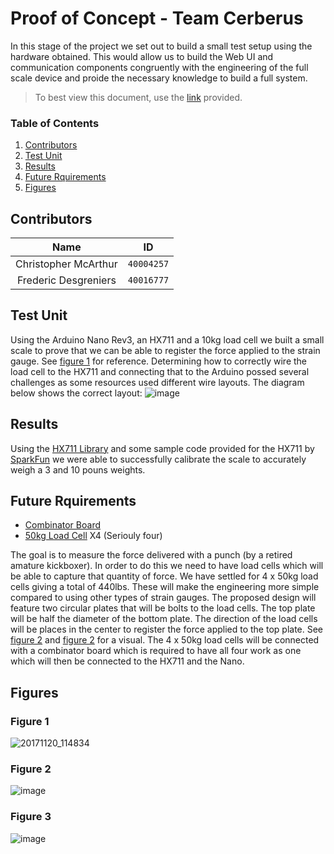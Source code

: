 # Proof of Concept - Team Cerberus
In this stage of the project we set out to build a small test setup using the hardware obtained. This would allow us to build the Web UI and communication components congruently with the engineering of the full scale device and proide the necessary knowledge to build a full system.

> To best view this document, use the [link](https://github.com/FredericDesgreniers/SOEN422_project/blob/master/Docs/Proof-Of-Concept/README.md) provided.

### Table of Contents
1. [Contributors](#Contributors)
2. [Test Unit](#test-unit)
3. [Results](#results)
4. [Future Rquirements](#Future-Rquirements)
5. [Figures](#Figures)

## Contributors
**Name** | **ID**
:--:|---
Christopher McArthur | `40004257`
Frederic Desgreniers | `40016777`

## Test Unit
Using the Arduino Nano Rev3, an HX711 and a 10kg load cell we built a small scale to prove that we can be able to register the force applied to the strain gauge. See [figure 1](#figure-1) for reference. Determining how to correctly wire the load cell to the HX711 and connecting that to the Arduino possed several challenges as some resources used different wire layouts. The diagram below shows the correct layout: ![image](https://user-images.githubusercontent.com/16867443/33037631-3e270aba-ce00-11e7-8021-49ecf45f58b2.png)

## Results
Using the [HX711 Library](https://github.com/bogde/HX711) and some sample code provided for the HX711 by [SparkFun](https://learn.sparkfun.com/tutorials/load-cell-amplifier-hx711-breakout-hookup-guide) we were able to successfully calibrate the scale to accurately weigh a 3 and 10 pouns weights.

## Future Rquirements
* [Combinator Board](http://www.robotshop.com/ca/en/load-sensor-combinator-v11.html)
* [50kg Load Cell](http://www.robotshop.com/ca/en/micro-load-cell-50-kg.html) X4 (Seriouly four)

The goal is to measure the force delivered with a punch (by a retired amature kickboxer). In order to do this we need to have load cells which will be able to capture that quantity of force. We have settled for 4 x 50kg load cells giving a total of 440lbs. These will make the engineering more simple compared to using other types of strain gauges. The proposed design will feature two circular plates that will be bolts to the load cells. The top plate will be half the diameter of the bottom plate. The direction of the load cells will be places in the center to register the force applied to the top plate. See [figure 2](#figure-2) and [figure 2](#figure-2) for a visual. The 4 x 50kg load cells will be connected with a combinator board which is required to have all four work as one which will then be connected to the HX711 and the Nano.

## Figures

### Figure 1
![20171120_114834](https://user-images.githubusercontent.com/16867443/33049867-0507c6fe-ce30-11e7-84e0-2e0c05b6bfcf.jpg)

### Figure 2
![image](https://user-images.githubusercontent.com/16867443/33038124-a067f7a6-ce01-11e7-8dc8-f3b6b804d6f7.png)

### Figure 3
![image](https://user-images.githubusercontent.com/16867443/33041120-3b722c0e-ce0b-11e7-9288-a1fb9656be01.png)
